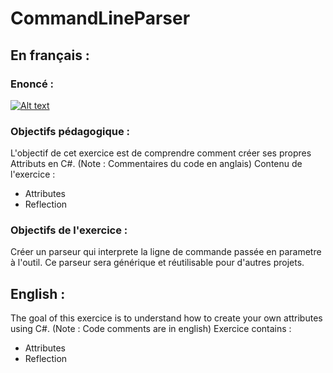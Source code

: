 # CommandLineParser
## En français :
### Enoncé :

[![Alt text](https://img.youtube.com/vi/3JiqLbYsbXQ/mqdefault.jpg)](https://youtu.be/3JiqLbYsbXQ)

### Objectifs pédagogique :
L'objectif de cet exercice est de comprendre comment créer ses propres Attributs en C#. (Note : Commentaires du code en anglais)
Contenu de l'exercice :
- Attributes
- Reflection
### Objectifs de l'exercice :
Créer un parseur qui interprete la ligne de commande passée en parametre à l'outil. Ce parseur sera générique et réutilisable pour d'autres projets.

## English : 
The goal of this exercice is to understand how to create your own attributes using C#. (Note : Code comments are in english)
Exercice contains :
- Attributes
- Reflection

